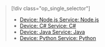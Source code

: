 > [!div class="op_single_selector"]
> * [Device: Node.js Service: Node.js](../articles/iot-hub/iot-hub-node-node-schedule-jobs.md)
> * [Device: C# Service: C#](../articles/iot-hub/iot-hub-csharp-csharp-schedule-jobs.md)
> * [Device: Java Service: Java](../articles/iot-hub/iot-hub-java-java-schedule-jobs.md)
> * [Device: Python Service: Python](../articles/iot-hub/iot-hub-python-python-schedule-jobs.md)

